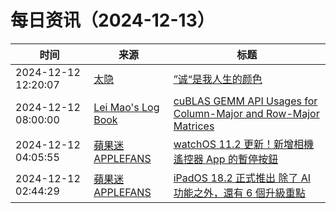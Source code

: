 ﻿# 每日资讯（2024-12-13）

|时间|来源|标题|
|---|---|---|
|2024-12-12 12:20:07|[太隐](https://wangyurui.com/feed.xml)|[”诚“是我人生的颜色](https://wangyurui.com/posts/lao-fu-yang-mo-li-610e4f0a)|
|2024-12-12 08:00:00|[Lei Mao's Log Book](https://leimao.github.io/atom.xml)|[cuBLAS GEMM API Usages for Column-Major and Row-Major Matrices](https://leimao.github.io/blog/cuBLAS-Transpose-Column-Major-Relationship/)|
|2024-12-12 04:05:55|[蘋果迷 APPLEFANS](https://applefans.today/feed/)|[watchOS 11.2 更新！新增相機遙控器 App 的暫停按鈕](https://applefans.today/watchos-11-2/)|
|2024-12-12 02:44:29|[蘋果迷 APPLEFANS](https://applefans.today/feed/)|[iPadOS 18.2 正式推出 除了 AI 功能之外，還有 6 個升級重點](https://applefans.today/ipados-18-2/)|
